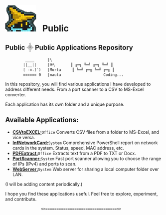 # ![](./WebServer/Images/GitHub.png) &nbsp;&nbsp;Public

## Public ⸎ Public Applications Repository
	         ____      |\              
            ||__||     |⁜\       ║ ╔═╗ ╚═╝ ╔═╗ ╚═╝ ║           
            [ -=.]`)   |Morta     ║ ╚═╝ ╔═╗ ╚═╝ ╔═╗ ║           
            ====== 0   |nauta               	Coding...

In this repository, you will find various applications I have developed to address different needs. From a port scanner to a CSV to MS-Excel converter.

Each application has its own folder and a unique purpose.



## Available Applications:

 - [**CSVtoEXCEL:**](https://github.com/Mortanauta/Public/tree/main/CsvToExcel)`Office` Converts CSV files from a folder to MS-Excel, and vice versa.
 - [**InfNetworkCard:**](https://github.com/Mortanauta/Public/tree/main/InfNetwordCard)`System` Comprehensive PowerShell report on network cards in the system. Status, speed, MAC address, etc.
 - [**PDFExtract:**](https://github.com/Mortanauta/Public/tree/main/PDFExtract)`Office` Extracts text from a PDF to TXT or Docx.
 - [**PortScanner:**](https://github.com/Mortanauta/Public/tree/main/PortScanner)`System` Fast port scanner allowing you to choose the range of IPs (IPv4) and ports to scan.
- [**WebServer:**](https://github.com/Mortanauta/Public/tree/main/WebServer)`System` Web server for sharing a local computer folder over LAN.

(I will be adding content periodically.)


I hope you find these applications useful. Feel free to explore, experiment, and contribute.

                    <>================================<>
